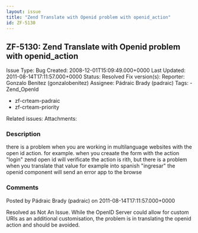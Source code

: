 ```yaml
---
layout: issue
title: "Zend Translate with Openid problem with openid_action"
id: ZF-5130
---
```


ZF-5130: Zend Translate with Openid problem with openid\_action
---------------------------------------------------------------

 Issue Type: Bug Created: 2008-12-01T15:09:49.000+0000 Last Updated: 2011-08-14T17:11:57.000+0000 Status: Resolved Fix version(s): 
 Reporter:  Gonzalo Benitez (gonzalobenitez)  Assignee:  Pádraic Brady (padraic)  Tags: - Zend\_OpenId
- zf-crteam-padraic
- zf-crteam-priority
 
 Related issues: 
 Attachments: 
### Description

there is a problem when you are working in multilanguage websites with the open id action. for example. when you creaate the form with the action "login" zend open id will verificate the action is rith, but there is a problem when you translate that value for example into spanish "ingresar" the openid component will send an error app to the browse

 

 

### Comments

Posted by Pádraic Brady (padraic) on 2011-08-14T17:11:57.000+0000

Resolved as Not An Issue. While the OpenID Server could allow for custom URIs as an additional customisation, the problem is in translating the openid action and should be avoided.

 

 